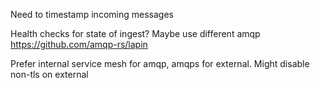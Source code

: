 Need to timestamp incoming messages


Health checks for state of ingest?
Maybe use different amqp https://github.com/amqp-rs/lapin

Prefer internal service mesh for amqp, amqps for external.  Might disable non-tls on external
